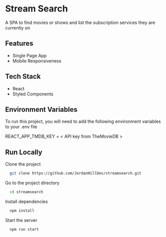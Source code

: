 
# Stream Search

A SPA to find movies or shows and list the subscription services they are currently on


## Features

- Single Page App
- Mobile Responsiveness



## Tech Stack

- React
- Styled Components




## Environment Variables

To run this project, you will need to add the following environment variables to your .env file

REACT_APP_TMDB_KEY = < API key from TheMovieDB >




## Run Locally

Clone the project

```bash
  git clone https://github.com/JordanHillDev/streamsearch.git
```

Go to the project directory

```bash
  cd streamsearch
```

Install dependencies

```bash
  npm install
```

Start the server

```bash
  npm run start
```

